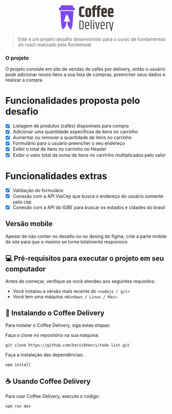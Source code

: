 <div align="center">
  <img src="public/logo-coffee-delivery.svg">
</div>

> Este é um projeto desafio desenvolvido para o curso de fundamentos do react realizado pela Rocketseat

### O projeto

O projeto consiste em site de vendas de cafés por delivery, então o usuário pode adicionar novos itens a sua lista de compras, preencher seus dados e realizar a compra


# Funcionalidades proposta pelo desafio

- [x] Listagem de produtos (cafés) disponíveis para compra
- [x] Adicionar uma quantidade específicas de itens no carrinho
- [x] Aumentar ou remover a quantidade de itens no carrinho
- [x] Formulário para o usuário preencher o seu endereço
- [x] Exibir o total de itens no carrinho no Header
- [x] Exibir o valor total da soma de itens no carrinho multiplicados pelo valor

# Funcionalidades extras
 - [x] Validação do formulário
 - [x] Conexão com a API ViaCep que busca o endereço do usuário somente pelo cep
 - [x] Conexão com a API do IGBE para buscar os estados e cidades do brasil

## Versão mobile

Apesar de não conter no desafio ou no desing do figma, criei a parte mobile do site para que o mesmo se torne totalmente responsivo

## 💻 Pré-requisitos para executar o projeto em seu computador

Antes de começar, verifique se você atendeu aos seguintes requisitos:

- Você instalou a versão mais recente do `<nodejs / git>`
- Você tem uma máquina `<Windows / Linux / Mac>`.

## 🚀 Instalando o Coffee Delivery

Para instalar o Coffee Delivery, siga estas etapas:

Faça o clone no repositório na sua máquina:

```
git clone https://github.com/herickhenri/todo-list.git
```

Faça a instalação das dependências:

```
npm install
```

## ☕ Usando Coffee Delivery

Para usar Coffee Delivery, execute o código:

```
npm run dev
```

